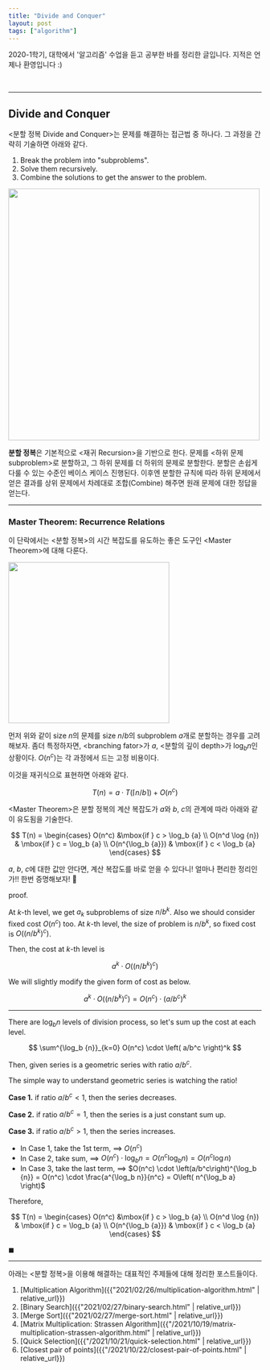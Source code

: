 ```yaml
---
title: "Divide and Conquer"
layout: post
tags: ["algorithm"]
---
```



2020-1학기, 대학에서 '알고리즘' 수업을 듣고 공부한 바를 정리한 글입니다. 지적은 언제나 환영입니다 :)

<br/>
<hr/>

## Divide and Conquer

\<분할 정복 Divide and Conquer\>는 문제를 해결하는 접근법 중 하나다. 그 과정을 간략히 기술하면 아래와 같다.

1. Break the problem into "subproblems".
2. Solve them recursively.
3. Combine the solutions to get the answer to the problem.

<div class="img-wrapper">
  <img src="{{ "/images/algorithm/divide-and-conquery-1.jpg" | relative_url }}" width="500px">
</div>

**분할 정복**은 기본적으로 \<재귀 Recursion\>을 기반으로 한다. 문제를 \<하위 문제 subproblem\>로 분할하고, 그 하위 문제를 더 하위의 문제로 분할한다. 분할은 손쉽게 다룰 수 있는 수준인 베이스 케이스 진행된다. 이후엔 분할한 규칙에 따라 하위 문제에서 얻은 결과를 상위 문제에서 차례대로 조합(Combine) 해주면 원래 문제에 대한 정답을 얻는다.


<hr/>

### Master Theorem: Recurrence Relations

이 단락에서는 \<분할 정복\>의 시간 복잡도를 유도하는 좋은 도구인 \<Master Theorem\>에 대해 다룬다.

<div class="img-wrapper">
  <img src="{{ "/images/algorithm/divide-and-conquery-2.jpg" | relative_url }}" width="320px">
</div>

먼저 위와 같이 size $n$의 문제를 size $n/b$의 subproblem $a$개로 분할하는 경우를 고려해보자. 좀더 특정하자면, \<branching fator\>가 $a$, \<분할의 깊이 depth\>가 $\log_b {n}$인 상황이다. $O(n^c)$는 각 과정에서 드는 고정 비용이다.

이것을 재귀식으로 표현하면 아래와 같다.

$$
T(n) = a \cdot T(\lceil n/b \rceil) + O(n^c)
$$

\<Master Theorem\>은 분할 정복의 계산 복잡도가 $a$와 $b$, $c$의 관계에 따라 아래와 같이 유도됨을 기술한다.

$$
T(n) = \begin{cases} 
O(n^c) &\mbox{if } c > \log_b {a} \\
O(n^d \log {n}) & \mbox{if } c = \log_b {a} \\
O(n^{\log_b {a}}) & \mbox{if } c < \log_b {a}
\end{cases}
$$

$a$, $b$, $c$에 대한 값만 안다면, 계산 복잡도를 바로 얻을 수 있다니! 얼마나 편리한 정리인가!! 한번 증명해보자! 🤩

<span class="statement-title">proof.</span><br>

<div class="math-statement" markdown="1">

At $k$-th level, we get $a_k$ subproblems of size $n/b^k$. Also we should consider fixed cost $O(n^c)$ too. At $k$-th level, the size of problem is $n/b^k$, so fixed cost is $O\left(\left(n/b^k\right)^c\right)$.

Then, the cost at $k$-th level is 

$$
a^k \cdot O\left(\left(n/b^k\right)^c\right)
$$

We will slightly modify the given form of cost as below.

$$
a^k \cdot O\left(\left(n/b^k\right)^c\right) = O(n^c) \cdot \left( a/b^c \right)^k
$$

<hr/>

There are $\log_b {n}$ levels of division process, so let's sum up the cost at each level.

$$
\sum^{\log_b {n}}_{k=0} O(n^c) \cdot \left( a/b^c \right)^k
$$

Then, given series is a geometric series with ratio $a/b^c$.

The simple way to understand geometric series is watching the ratio!

**Case 1.** if ratio $a/b^c < 1$, then the series decreases.

**Case 2.** if ratio $a/b^c = 1$, then the series is a just constant sum up.

**Case 3.** if ratio $a/b^c > 1$, then the series increases.

- In Case 1, take the 1st term, $\implies$ $O(n^c)$
- In Case 2, take sum, $\implies$ $O(n^c) \cdot \log_b {n} = O(n^c \log_b {n}) = O(n^c \log n)$
- In Case 3, take the last term, $\implies$ $O(n^c) \cdot \left(a/b^c\right)^{\log_b {n}} = O(n^c) \cdot \frac{a^{\log_b n}}{n^c} = O\left( n^{\log_b a} \right)$

Therefore, 

$$
T(n) = \begin{cases} 
O(n^c) &\mbox{if } c > \log_b {a} \\
O(n^d \log {n}) & \mbox{if } c = \log_b {a} \\
O(n^{\log_b {a}}) & \mbox{if } c < \log_b {a}
\end{cases}
$$

$\blacksquare$

</div>

<hr/>

아래는 \<분할 정복\>을 이용해 해결하는 대표적인 주제들에 대해 정리한 포스트들이다.

1. [Multiplication Algorithm]({{"2021/02/26/multiplication-algorithm.html" | relative_url}})
2. [Binary Search]({{"2021/02/27/binary-search.html" | relative_url}})
3. [Merge Sort]({{"2021/02/27/merge-sort.html" | relative_url}})
4. [Matrix Multiplication: Strassen Algorithm]({{"/2021/10/19/matrix-multiplication-strassen-algorithm.html" | relative_url}})
5. [Quick Selection]({{"/2021/10/21/quick-selection.html" | relative_url}})
6. [Closest pair of points]({{"/2021/10/22/closest-pair-of-points.html" | relative_url}})
